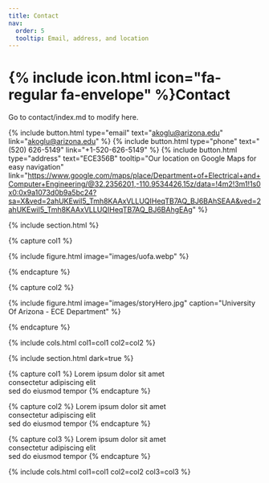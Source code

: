 ```yaml
---
title: Contact
nav:
  order: 5
  tooltip: Email, address, and location
---
```


# {% include icon.html icon="fa-regular fa-envelope" %}Contact

Go to contact/index.md to modify here.

{%
  include button.html
  type="email"
  text="akoglu@arizona.edu"
  link="akoglu@arizona.edu"
%}
{%
  include button.html
  type="phone"
  text="(520) 626-5149"
  link="+1-520-626-5149"
%}
{%
  include button.html
  type="address"
  text="ECE356B"
  tooltip="Our location on Google Maps for easy navigation"
  link="https://www.google.com/maps/place/Department+of+Electrical+and+Computer+Engineering/@32.2356201,-110.9534426,15z/data=!4m2!3m1!1s0x0:0x9a1073d0b9a5bc24?sa=X&ved=2ahUKEwiI5_Tmh8KAAxVLLUQIHeqTB7AQ_BJ6BAhSEAA&ved=2ahUKEwiI5_Tmh8KAAxVLLUQIHeqTB7AQ_BJ6BAhgEAg"
%}

{% include section.html %}

{% capture col1 %}

{%
  include figure.html
  image="images/uofa.webp"
%}

{% endcapture %}

{% capture col2 %}

{%
  include figure.html
  image="images/storyHero.jpg"
  caption="University Of Arizona - ECE Department"
%}

{% endcapture %}

{% include cols.html col1=col1 col2=col2 %}

{% include section.html dark=true %}

{% capture col1 %}
Lorem ipsum dolor sit amet  
consectetur adipiscing elit  
sed do eiusmod tempor
{% endcapture %}

{% capture col2 %}
Lorem ipsum dolor sit amet  
consectetur adipiscing elit  
sed do eiusmod tempor
{% endcapture %}

{% capture col3 %}
Lorem ipsum dolor sit amet  
consectetur adipiscing elit  
sed do eiusmod tempor
{% endcapture %}

{% include cols.html col1=col1 col2=col2 col3=col3 %}
